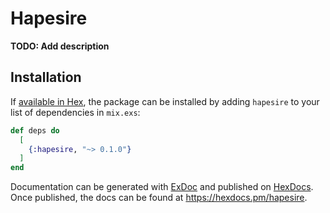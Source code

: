 # Hapesire

**TODO: Add description**

## Installation

If [available in Hex](https://hex.pm/docs/publish), the package can be installed
by adding `hapesire` to your list of dependencies in `mix.exs`:

```elixir
def deps do
  [
    {:hapesire, "~> 0.1.0"}
  ]
end
```

Documentation can be generated with [ExDoc](https://github.com/elixir-lang/ex_doc)
and published on [HexDocs](https://hexdocs.pm). Once published, the docs can
be found at <https://hexdocs.pm/hapesire>.

